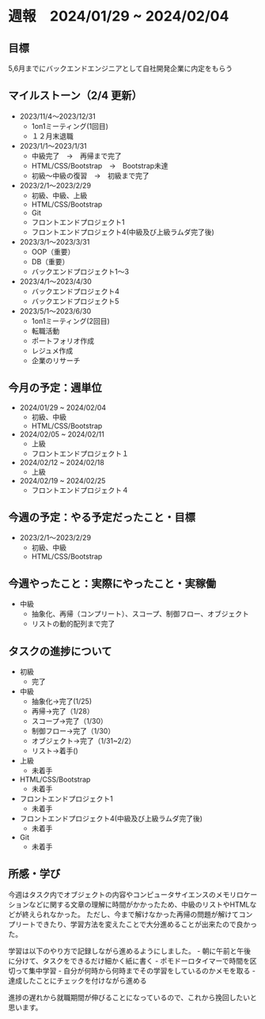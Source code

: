 # 週報　2024/01/29 ~ 2024/02/04
## 目標
5,6月までにバックエンドエンジニアとして自社開発企業に内定をもらう

## マイルストーン（2/4 更新）
- 2023/11/4〜2023/12/31
    - 1on1ミーティング(1回目)
    - １２月末退職
- 2023/1/1〜2023/1/31
    - 中級完了　→　再帰まで完了
    - HTML/CSS/Bootstrap　→　Bootstrap未達
    - 初級〜中級の復習　→　初級まで完了
- 2023/2/1〜2023/2/29
    - 初級、中級、上級
    - HTML/CSS/Bootstrap
    - Git
    - フロントエンドプロジェクト1
    - フロントエンドプロジェクト4(中級及び上級ラムダ完了後)
- 2023/3/1〜2023/3/31
    - OOP（重要）
    - DB（重要）
    - バックエンドプロジェクト1〜3
- 2023/4/1〜2023/4/30
    - バックエンドプロジェクト4
    - バックエンドプロジェクト5
- 2023/5/1〜2023/6/30
    - 1on1ミーティング(2回目)
    - 転職活動
    - ポートフォリオ作成
    - レジュメ作成
    - 企業のリサーチ

## 今月の予定：週単位
- 2024/01/29 ~ 2024/02/04
    - 初級、中級
    - HTML/CSS/Bootstrap
- 2024/02/05 ~ 2024/02/11
    - 上級
    - フロントエンドプロジェクト１
- 2024/02/12 ~ 2024/02/18
    - 上級
- 2024/02/19 ~ 2024/02/25
    - フロントエンドプロジェクト４

## 今週の予定：やる予定だったこと・目標
- 2023/2/1〜2023/2/29
    - 初級、中級
    - HTML/CSS/Bootstrap

## 今週やったこと：実際にやったこと・実稼働
- 中級
    - 抽象化、再帰（コンプリート）、スコープ、制御フロー、オブジェクト
    - リストの動的配列まで完了

## タスクの進捗について
- 初級
    - 完了
- 中級
    - 抽象化→完了(1/25)
    - 再帰→完了（1/28）
    - スコープ→完了（1/30）
    - 制御フロー→完了（1/30）
    - オブジェクト→完了（1/31~2/2）
    - リスト→着手()
- 上級
    - 未着手
- HTML/CSS/Bootstrap
    - 未着手
- フロントエンドプロジェクト1
    - 未着手
- フロントエンドプロジェクト4(中級及び上級ラムダ完了後)
    - 未着手
- Git
    - 未着手
   
## 所感・学び
今週はタスク内でオブジェクトの内容やコンピュータサイエンスのメモリロケーションなどに関する文章の理解に時間がかかったため、中級のリストやHTMLなどが終えられなかった。
ただし、今まで解けなかった再帰の問題が解けてコンプリートできたり、学習方法を変えたことで大分進めることが出来たので良かった。

学習は以下のやり方で記録しながら進めるようにしました。
    - 朝に午前と午後に分けて、タスクをできるだけ細かく紙に書く
    - ポモドーロタイマーで時間を区切って集中学習
    - 自分が何時から何時までその学習をしているのかメモを取る
    - 達成したことにチェックを付けながら進める

進捗の遅れから就職期間が伸びることになっているので、これから挽回したいと思います。
